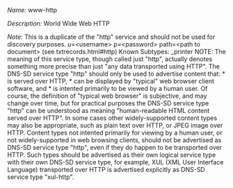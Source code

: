 _Name:_ www-http

_Description:_ World Wide Web HTTP

_Note:_ This is a duplicate of the "http" service and should not be used for discovery purposes.
      u=&lt;username&gt; p=&lt;password&gt; path=&lt;path to document&gt;
      (see txtrecords.html#http)
      Known Subtypes: _printer
      NOTE: The meaning of this service type, though called just "http", actually
      denotes something more precise than just "any data transported using HTTP".
      The DNS-SD service type "http" should only be used to advertise content that:
      * is served over HTTP,
      * can be displayed by "typical" web browser client software, and
      * is intented primarily to be viewed by a human user.
      Of course, the definition of "typical web browser" is subjective, and may
      change over time, but for practical purposes the DNS-SD service type "http"
      can be understood as meaning "human-readable HTML content served over HTTP".
      In some cases other widely-supported content types may also be appropriate,
      such as plain text over HTTP, or JPEG image over HTTP.
      Content types not intented primarily for viewing by a human user, or not
      widely-supported in web browsing clients, should not be advertised as
      DNS-SD service type "http", even if they do happen to be transported over HTTP.
      Such types should be advertised as their own logical service type with their
      own DNS-SD service type, for example, XUL (XML User Interface Language)
      transported over HTTP is advertised explicitly as DNS-SD service type "xul-http".

